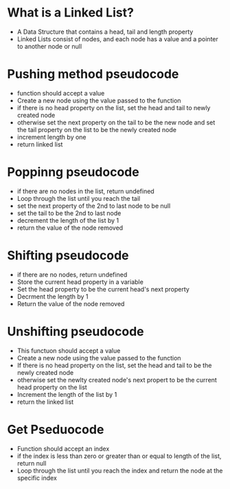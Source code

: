 # What is a Linked List?
- A Data Structure that contains a head, tail and length property
- Linked Lists consist of nodes, and each node has a value and a pointer to another node or null


# Pushing method pseudocode
- function should accept a value
- Create a new node using the value passed to the function
- if there is no head property on the list, set the head and tail to newly created node
- otherwise set the next property on the tail to be the new node and set the tail property on the list to be the newly created node
- increment length by one
- return linked list

# Poppinng pseudocode
- if there are no nodes in the list, return undefined
- Loop through the list until you reach the tail
- set the next property of the 2nd to last node to be null
- set the tail to be the 2nd to last node
- decrement the length of the list by 1
- return the value of the node removed


# Shifting pseudocode
- if there are no nodes, return undefined
- Store the current head property in a variable
- Set the head property to be the current head's next property
- Decrment the length by 1
- Return the value of the node removed

# Unshifting pseudocode
- This functuon should accept a value
- Create a new node using the value passed to the function
- If there is no head property on the list, set the head and tail to be the newly created node
- otherwise set the newlty created node's next propert to be the current head property on the list
- Increment the length of the list by 1
- return the linked list

# Get Pseduocode
- Function should accept an index
- if the index is less than zero or greater than or equal to length of the list, return null
- Loop through the list until you reach the index and return the node at the specific index


